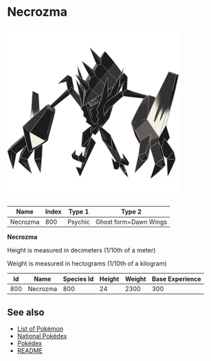 # Necrozma


![Necrozma](images/800.png)

| **Name** | **Index** | **Type 1** | **Type 2** |
|----|----|----|----|
| Necrozma | 800 | Psychic | Ghost form=Dawn Wings  |

**Necrozma** 


Height is measured in decimeters (1/10th of a meter)

Weight is measured in hectograms (1/10th of a kilogram)

| **Id** | **Name** | **Species Id** | **Height** | **Weight** | **Base Experience** |
|--------|----------|----------------|------------|------------|---------------------|
| 800 | Necrozma | 800 | 24 | 2300 | 300 |


## See also

- [List of Pokémon](../pokemon.md)
- [National Pokédex](../national_pokedex.md)
- [Pokédex](../pokedex.md)
- [README](../README.md)
